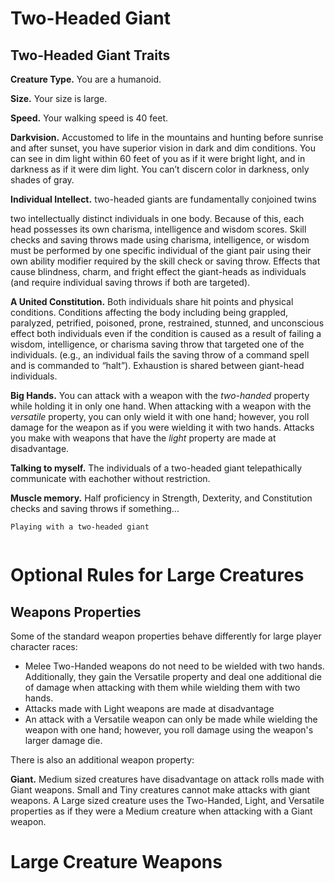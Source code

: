 # Two-Headed Giant

## Two-Headed Giant Traits

**Creature Type.** You are a humanoid.

**Size.** Your size is large. 

**Speed.** Your walking speed is 40 feet.

**Darkvision.** Accustomed to life in the mountains and hunting before sunrise and after sunset, you have superior vision in dark and dim conditions. You can see in dim light within 60 feet of you as if it were bright light, and in darkness as if it were dim light. You can’t discern color in darkness, only shades of gray.

**Individual Intellect.** two-headed giants are fundamentally conjoined twins

two intellectually distinct individuals in one body. Because of this, each head possesses its own charisma, intelligence and wisdom scores. Skill checks and saving throws made using charisma, intelligence, or wisdom must be performed by one specific individual of the giant pair using their own ability modifier required by the skill check or saving throw. Effects that cause blindness, charm, and fright effect the giant-heads as individuals (and require individual saving throws if both are targeted).

**A United Constitution.** Both individuals share hit points and physical conditions. Conditions affecting the body including being grappled, paralyzed, petrified, poisoned, prone, restrained, stunned, and unconscious effect both individuals even if the condition is caused as a result of failing a wisdom, intelligence, or charisma saving throw that targeted one of the individuals. (e.g., an individual fails the saving throw of a command spell and is commanded to “halt”). Exhaustion is shared between giant-head individuals.

**Big Hands.** You can attack with a weapon with the *two-handed* property while holding it in only one hand. When attacking with a weapon with the *versatile* property, you can only wield it with one hand; however, you roll damage for the weapon as if you were wielding it with two hands. Attacks you make with weapons that have the *light* property are made at disadvantage.

**Talking to myself.** The individuals of a two-headed giant telepathically communicate with eachother without restriction.

**Muscle memory.** Half proficiency in Strength, Dexterity, and Constitution checks and saving throws if something...


```
Playing with a two-headed giant


```

# Optional Rules for Large Creatures

## Weapons Properties

Some of the standard weapon properties behave differently for large player character races:

* Melee Two-Handed weapons do not need to be wielded with two hands. Additionally, they gain the Versatile property and deal one additional die of damage when attacking with them while wielding them with two hands.
* Attacks made with Light weapons are made at disadvantage
* An attack with a Versatile weapon can only be made while wielding the weapon with one hand; however, you roll damage using the weapon's larger damage die.

There is also an additional weapon property:

**Giant.** Medium sized creatures have disadvantage on attack rolls made with Giant weapons. Small and Tiny creatures cannot make attacks with giant weapons. A Large sized creature uses the Two-Handed, Light, and Versatile properties as if they were a Medium creature when attacking with a Giant weapon.

# Large Creature Weapons